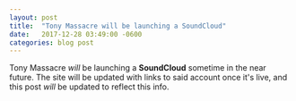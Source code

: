 ```yaml
---
layout: post
title:  "Tony Massacre will be launching a SoundCloud"
date:   2017-12-28 03:49:00 -0600
categories: blog post
---
```

Tony Massacre *will* be launching a **SoundCloud** sometime in the near future. The site will be updated with links to said account once it's live, and this post *will* be updated to reflect this info.


